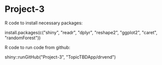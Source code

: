 # Project-3
R code to install necessary packages: 

install.packages(c("shiny", "readr", "dplyr", "reshape2", "ggplot2", "caret", "randomForest"))

R code to run code from github: 

shiny::runGitHub("Project-3", "TopicTBDApp/drvend")
